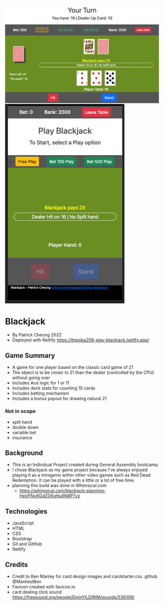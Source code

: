 ![Alt text](./game-image-1.png?raw=true "image captured from game")
![Alt text](./game-image-2.png?raw=true "image captured from game")

# Blackjack
- By Patrick Cheung 2022
- Deployed with Netlify  https://thepika206-play-blackjack.netlify.app/
  
## Game Summary
- A game for one player based on the classic card game of 21
- The object is to be closer to 21 than the dealer (controlled by the CPU) without going over
- Includes Ace logic for 1 or 11
- Includes deck stats for counting 10 cards
- Includes betting mechanism
- Includes a bonus payout for drawing natural 21

### Not in scope
- split hand
- double down
- variable bet
- insurance

## Background
- This is an Individual Project created during General Assembly bootcamp. 
- I chose Blackjack as my game project because I've always enjoyed playing it as a minigame within other video games such as Red Dead Redemption. It can be played with a little or a lot of free time.   
- planning this build was done in Whimsical.com  
  - https://whimsical.com/blackjack-planning-HpVFNvKGdZD6gHu6N8P7yz

## Technologies
- JavaScript
- HTML
- CSS
- Bootstrap
- Git and GitHub
- Netlify

## Credits
- Credit to Ben Manley for card design images and cardstarter.css.   github @ManliestBen
- Favicon created with favicon.io
- card dealing click sound https://freesound.org/people/EminYILDIRIM/sounds/536108/
<!-- - card shuffling sound https://freesound.org/people/SomeoneCool15/sounds/423767/  -->
